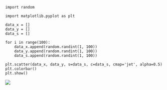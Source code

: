 ```
import random

import matplotlib.pyplot as plt

data_x = []
data_y = []
data_s = []

for i in range(100):
    data_x.append(random.randint(1, 100))
    data_y.append(random.randint(1, 100))
    data_s.append(random.randint(1, 100))

plt.scatter(data_x, data_y, s=data_s, c=data_s, cmap='jet', alpha=0.5)
plt.colorbar()
plt.show()
```
![](https://github.com/yoonhyunbin/data.analysis/blob/main/5.png)
